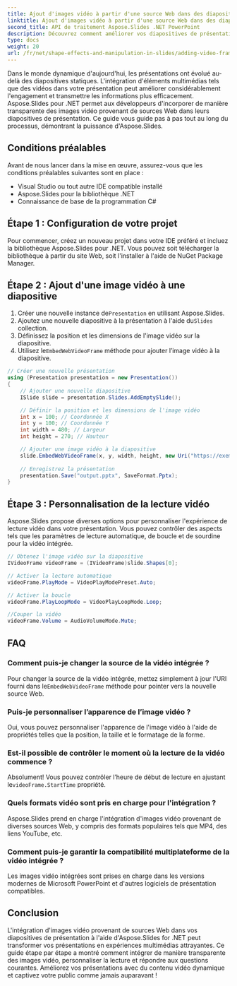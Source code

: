 ```yaml
---
title: Ajout d'images vidéo à partir d'une source Web dans des diapositives de présentation avec Aspose.Slides
linktitle: Ajout d'images vidéo à partir d'une source Web dans des diapositives de présentation avec Aspose.Slides
second_title: API de traitement Aspose.Slides .NET PowerPoint
description: Découvrez comment améliorer vos diapositives de présentation en ajoutant des images vidéo à partir de sources Web à l'aide d'Aspose.Slides pour .NET. Créez des présentations multimédia attrayantes avec des instructions étape par étape et des exemples de code source.
type: docs
weight: 20
url: /fr/net/shape-effects-and-manipulation-in-slides/adding-video-frames-from-web-source/
---
```


Dans le monde dynamique d'aujourd'hui, les présentations ont évolué au-delà des diapositives statiques. L'intégration d'éléments multimédias tels que des vidéos dans votre présentation peut améliorer considérablement l'engagement et transmettre les informations plus efficacement. Aspose.Slides pour .NET permet aux développeurs d'incorporer de manière transparente des images vidéo provenant de sources Web dans leurs diapositives de présentation. Ce guide vous guide pas à pas tout au long du processus, démontrant la puissance d'Aspose.Slides.

## Conditions préalables

Avant de nous lancer dans la mise en œuvre, assurez-vous que les conditions préalables suivantes sont en place :

- Visual Studio ou tout autre IDE compatible installé
- Aspose.Slides pour la bibliothèque .NET
- Connaissance de base de la programmation C#

## Étape 1 : Configuration de votre projet

Pour commencer, créez un nouveau projet dans votre IDE préféré et incluez la bibliothèque Aspose.Slides pour .NET. Vous pouvez soit télécharger la bibliothèque à partir du site Web, soit l'installer à l'aide de NuGet Package Manager.

## Étape 2 : Ajout d'une image vidéo à une diapositive

1.  Créer une nouvelle instance de`Presentation` en utilisant Aspose.Slides.
2.  Ajoutez une nouvelle diapositive à la présentation à l'aide du`Slides` collection.
3. Définissez la position et les dimensions de l'image vidéo sur la diapositive.
4.  Utilisez le`EmbedWebVideoFrame` méthode pour ajouter l’image vidéo à la diapositive.

```csharp
// Créer une nouvelle présentation
using (Presentation presentation = new Presentation())
{
    // Ajouter une nouvelle diapositive
    ISlide slide = presentation.Slides.AddEmptySlide();

    // Définir la position et les dimensions de l'image vidéo
    int x = 100; // Coordonnée X
    int y = 100; // Coordonnée Y
    int width = 480; // Largeur
    int height = 270; // Hauteur

    // Ajouter une image vidéo à la diapositive
    slide.EmbedWebVideoFrame(x, y, width, height, new Uri("https://exemple.com/video.mp4"));
    
    // Enregistrez la présentation
    presentation.Save("output.pptx", SaveFormat.Pptx);
}
```

## Étape 3 : Personnalisation de la lecture vidéo

Aspose.Slides propose diverses options pour personnaliser l'expérience de lecture vidéo dans votre présentation. Vous pouvez contrôler des aspects tels que les paramètres de lecture automatique, de boucle et de sourdine pour la vidéo intégrée.

```csharp
// Obtenez l'image vidéo sur la diapositive
IVideoFrame videoFrame = (IVideoFrame)slide.Shapes[0];

// Activer la lecture automatique
videoFrame.PlayMode = VideoPlayModePreset.Auto;

// Activer la boucle
videoFrame.PlayLoopMode = VideoPlayLoopMode.Loop;

//Couper la vidéo
videoFrame.Volume = AudioVolumeMode.Mute;
```

## FAQ

### Comment puis-je changer la source de la vidéo intégrée ?

 Pour changer la source de la vidéo intégrée, mettez simplement à jour l'URI fourni dans le`EmbedWebVideoFrame` méthode pour pointer vers la nouvelle source Web.

### Puis-je personnaliser l’apparence de l’image vidéo ?

Oui, vous pouvez personnaliser l'apparence de l'image vidéo à l'aide de propriétés telles que la position, la taille et le formatage de la forme.

### Est-il possible de contrôler le moment où la lecture de la vidéo commence ?

 Absolument! Vous pouvez contrôler l’heure de début de lecture en ajustant le`videoFrame.StartTime` propriété.

### Quels formats vidéo sont pris en charge pour l'intégration ?

Aspose.Slides prend en charge l'intégration d'images vidéo provenant de diverses sources Web, y compris des formats populaires tels que MP4, des liens YouTube, etc.

### Comment puis-je garantir la compatibilité multiplateforme de la vidéo intégrée ?

Les images vidéo intégrées sont prises en charge dans les versions modernes de Microsoft PowerPoint et d'autres logiciels de présentation compatibles.

## Conclusion

L'intégration d'images vidéo provenant de sources Web dans vos diapositives de présentation à l'aide d'Aspose.Slides for .NET peut transformer vos présentations en expériences multimédias attrayantes. Ce guide étape par étape a montré comment intégrer de manière transparente des images vidéo, personnaliser la lecture et répondre aux questions courantes. Améliorez vos présentations avec du contenu vidéo dynamique et captivez votre public comme jamais auparavant !